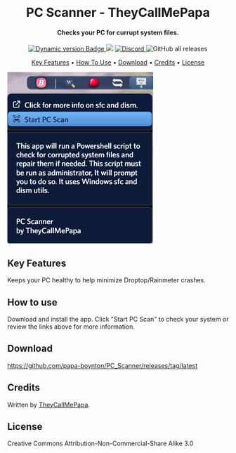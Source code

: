 <h1 align="center">
  <br>
  <picture>
    <source media="(prefers-color-scheme: dark)" srcset="https://github.com/papa-boynton/PC_Scanner/blob/main/Images/LogoDark.png">
    <source media="(prefers-color-scheme: light)" srcset="https://github.com/papa-boynton/PC_Scanner/blob/main/Images/LogoLight.png">
  </picture>
  <!--a href="#"><!--img src="Images/Logo.png" alt="Logo" width="200"--></a-->
  <br>
  PC Scanner - TheyCallMePapa
  <br>
</h1>

<h4 align="center">Checks your PC for currupt system files.</h4>

<p align="center">
  <a href="https://droptopfour.com/community-apps">
    <img alt="Dynamic version Badge" src="https://img.shields.io/badge/dynamic/json?url=https%3A%2F%2Fraw.githubusercontent.com%2FDroptop-Four%2FGlobalData%2Fmain%2Fdata%2Fcommunity_apps%2Fcommunity_apps.json&query=%24.apps%5B%3F(%40.app.name%20%3D%3D%20'PC%20Scanner')%5D.app.version&prefix=v&label=Version&color=43ff64">
  </a>
  <a href="https://droptopfour.com"><img src="https://img.shields.io/badge/Droptop%20Four%20Website-43ff64"></a>
  <a href="https://droptopfour.com/discord">
      <img alt="Discord" src="https://img.shields.io/discord/800124057923485728">
  </a>
  <img alt="GitHub all releases" src="https://img.shields.io/github/downloads/papa-boynton/PC_Scanner/total">
</p>

<p align="center">
  <a href="#key-features">Key Features</a> •
  <a href="#how-to-use">How To Use</a> •
  <a href="#download">Download</a> •
  <a href="#credits">Credits</a> •
  <a href="#license">License</a>
</p>

![screenshot](Images/Screenshot.png)

## Key Features
Keeps your PC healthy to help minimize Droptop/Rainmeter crashes.

## How to use
Download and install the app.  Click "Start PC Scan" to check your system or review the links above for more information.

## Download
https://github.com/papa-boynton/PC_Scanner/releases/tag/latest

## Credits
Written by [TheyCallMePapa](https://github.com/papa-boynton).

## License
Creative Commons Attribution-Non-Commercial-Share Alike 3.0

